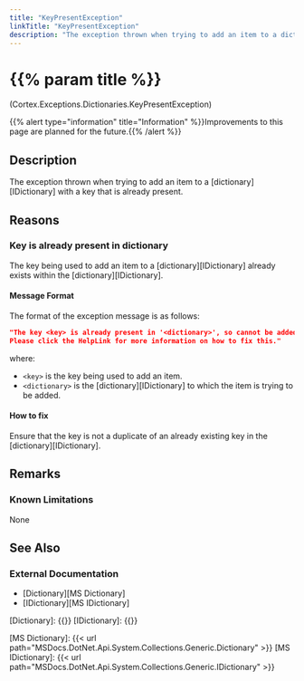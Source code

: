```yaml
---
title: "KeyPresentException"
linkTitle: "KeyPresentException"
description: "The exception thrown when trying to add an item to a dictionary with a key that is already present."
---
```


# {{% param title %}}

<p class="namespace">(Cortex.Exceptions.Dictionaries.KeyPresentException)</p>
{{% alert type="information" title="Information" %}}Improvements to this page are planned for the future.{{% /alert %}}

## Description

The exception thrown when trying to add an item to a [dictionary][IDictionary] with a key that is already present.

## Reasons

### Key is already present in dictionary

The key being used to add an item to a [dictionary][IDictionary] already exists within the [dictionary][IDictionary].

#### Message Format

The format of the exception message is as follows:

```json
"The key <key> is already present in '<dictionary>', so cannot be added.
Please click the HelpLink for more information on how to fix this."
```

where:

* `<key>` is the key being used to add an item.
* `<dictionary>` is the [dictionary][IDictionary] to which the item is trying to be added.

#### How to fix

Ensure that the key is not a duplicate of an already existing key in the [dictionary][IDictionary].

## Remarks

### Known Limitations

None

## See Also

### External Documentation

* [Dictionary][MS Dictionary]
* [IDictionary][MS IDictionary]

[Dictionary]: {{<url path="Cortex.Reference.DataTypes.Collections.Dictionary.MainDoc">}}
[IDictionary]: {{<url path="Cortex.Reference.DataTypes.Collections.IDictionary.MainDoc">}}

[MS Dictionary]: {{< url path="MSDocs.DotNet.Api.System.Collections.Generic.Dictionary" >}}
[MS IDictionary]: {{< url path="MSDocs.DotNet.Api.System.Collections.Generic.IDictionary" >}}
